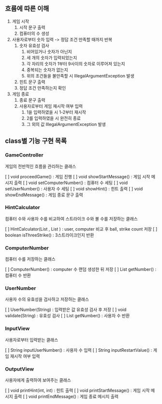 ## 흐름에 따른 이해

1. 게임 시작
   1. 시작 문구 출력
   2. 컴퓨터의 수 생성
2. 사용자로부터 숫자 입력 -> 정답 조건 만족할 때까지 반복
   1. 숫자 유효성 검사
      1. 비어있거나 숫자가 아닌지
      2. 세 개의 숫자가 입력되었는지
      3. 각 자리의 숫자가 1부터 9사이의 숫자로 이루어져 있는지
      4. 중복되는 숫자가 없는지
      5. 위의 조건들을 불만족할 시 IllegalArgumentException 발생
   2. 힌트 문구 출력
   3. 정답 조건 만족하는지 확인
3. 게임 종료
   1. 종료 문구 출력
   2. 사용자로부터 게임 재시작 여부 입력
      1. 1을 입력하였을 시 1-2부터 재시작
      2. 2를 입력하였을 시 완전히 종료
      3. 그 외의 값 IllegalArgumentException 발생

## class별 기능 구현 목록

### GameController
게임의 전반적인 흐름을 관리하는 클래스

[ ] void proceedGame() : 게임 진행
[ ] void showStartMessage() : 게임 시작 메시지 출력
[ ] void setComputerNumber() : 컴퓨터 수 세팅
[ ] void setUserNumber() : 사용자 수 세팅
[ ] void showHint() : 힌트 출력
[ ] void showEndMessage() : 게임 종료 문구 출력

### HintCalculator
컴퓨터 수와 사용자 수를 비교하여 스트라이크 수와 볼 수를 저장하는 클래스

[ ] HintCalculator(List <Integer>, List <Integer>) : user, computer 비교 후 ball, strike count 저장
[ ] boolean isThreeStrike() : 3스트라이크인지 반환

### ComputerNumber
컴퓨터 수를 저장하는 클래스

[ ] ComputerNumber() : computer 수 랜덤 생성한 뒤 저장
[ ] List<Integer> getNumber() : 컴퓨터 수 반환

### UserNumber
사용자 수의 유효성을 검사하고 저장하는 클래스

[ ] UserNumber(String) : 입력받은 값 유효성 검사 후 저장
[ ] void validate(String) : 유효성 검사
[ ] List<Integer> getNumber() : 사용자 수 반환

### InputView
사용자로부터 입력받는 클래스

[ ] String inputUserNumber() : 사용자 수 입력
[ ] String inputRestartValue() : 게임 재시작 여부 입력

### OutputView
사용자에게 출력하여 보여주는 클래스

[ ] void printHint(int, int) : 힌트 출력
[ ] void printStartMessage() : 게임 시작 메시지 출력
[ ] void printEndMessage() : 게임 종료 메시지 출력